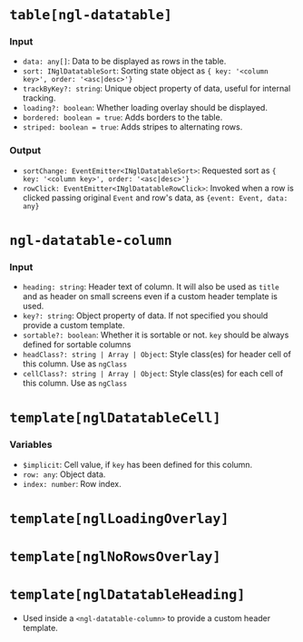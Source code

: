 # `table[ngl-datatable]`

### Input

  * `data: any[]`: Data to be displayed as rows in the table.
  * `sort: INglDatatableSort`: Sorting state object as `{ key: '<column key>', order: '<asc|desc>'}`
  * `trackByKey?: string`: Unique object property of data, useful for internal tracking.
  * `loading?: boolean`: Whether loading overlay should be displayed.
  * `bordered: boolean = true`: Adds borders to the table.
  * `striped: boolean = true`: Adds stripes to alternating rows.

### Output

  * `sortChange: EventEmitter<INglDatatableSort>`: Requested sort as `{ key: '<column key>', order: '<asc|desc>'}`
  * `rowClick: EventEmitter<INglDatatableRowClick>`: Invoked when a row is clicked passing original `Event` and row's data, as `{event: Event, data: any}`

# `ngl-datatable-column`

### Input

  * `heading: string`: Header text of column. It will also be used as `title` and as header on small screens even if a custom header template is used.
  * `key?: string`: Object property of data. If not specified you should provide a custom template.
  * `sortable?: boolean`: Whether it is sortable or not. `key` should be always defined for sortable columns
  * `headClass?: string | Array | Object`: Style class(es) for header cell of this column. Use as `ngClass`
  * `cellClass?: string | Array | Object`: Style class(es) for each cell of this column. Use as `ngClass`

# `template[nglDatatableCell]`

### Variables

  * `$implicit`: Cell value, if `key` has been defined for this column.
  * `row: any`: Object data.
  * `index: number`: Row index.

# `template[nglLoadingOverlay]`

# `template[nglNoRowsOverlay]`

# `template[nglDatatableHeading]`

 * Used inside a `<ngl-datatable-column>` to provide a custom header template.
